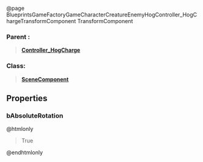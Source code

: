 @page BlueprintsGameFactoryGameCharacterCreatureEnemyHogController_HogChargeTransformComponent TransformComponent
### Parent :
<b><a href="_blueprints_game_factory_game_character_creature_enemy_hog_controller__hog_charge.html"><blockquote>Controller_HogCharge</blockquote></a></b>
### Class:
<b><a href="_class_script_scene_component.html"><blockquote>SceneComponent</blockquote></a></b>
## Properties
### bAbsoluteRotation
@htmlonly
<blockquote>True</blockquote>
@endhtmlonly

